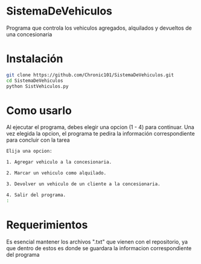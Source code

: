 # SistemaDeVehiculos

Programa que controla los vehiculos agregados, alquilados y devueltos de una concesionaria

# Instalación

```bash
git clone https://github.com/Chronic101/SistemaDeVehiculos.git
cd SistemaDeVehiculos
python SistVehiculos.py
```
# Como usarlo

Al ejecutar el programa, debes elegir una opcion (1 - 4) para continuar. Una vez elegida la opcion, el programa te pedira la información correspondiente para concluir con la tarea

```bash
Elija una opcion:

1. Agregar vehiculo a la concesionaria.

2. Marcar un vehiculo como alquilado.

3. Devolver un vehiculo de un cliente a la concesionaria.

4. Salir del programa.
:
```
# Requerimientos

Es esencial mantener los archivos ".txt" que vienen con el repositorio, ya que dentro de estos es donde se guardara la informacion correspondiente del programa
